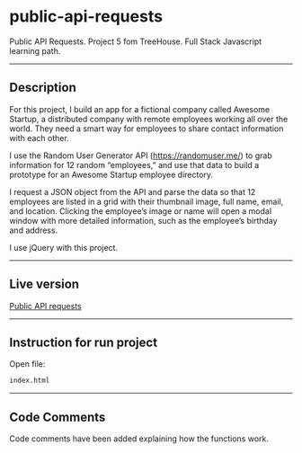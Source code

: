 # public-api-requests
Public API Requests. Project 5 fom TreeHouse. Full Stack Javascript learning path.

----
## Description
For this project, I build an app for a fictional company called Awesome Startup, a distributed company with remote employees working all over the world. They need a smart way for employees to share contact information with each other.

I use the Random User Generator API (https://randomuser.me/) to grab information for 12 random “employees,” and use that data to build a prototype for an Awesome Startup employee directory.

I request a JSON object from the API and parse the data so that 12 employees are listed in a grid with their thumbnail image, full name, email, and location. Clicking the employee’s image or name will open a modal window with more detailed information, such as the employee’s birthday and address.

I use jQuery with this project.

----
## Live version
[Public API requests](https://serdyuchenko.com/public-api-requests/)

----
## Instruction for run project
Open file:
```sh
index.html
```

----
## Code Comments
Code comments have been added explaining how the functions work.
